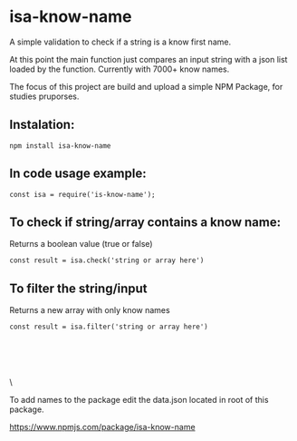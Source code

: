 # isa-know-name

A simple validation to check if a string is a know first name.

At this point the main function just compares an input string with a json list loaded by the function. Currently with 7000+ know names.

The focus of this project are build and upload a simple NPM Package, for studies pruporses.

## Instalation: 
    npm install isa-know-name 
    
## In code usage example:
    const isa = require('is-know-name');

## To check if string/array contains a know name:
Returns a boolean value (true or false)

    const result = isa.check('string or array here')

## To filter the string/input 
Returns a new array with only know names

    const result = isa.filter('string or array here')


\
\
\
\
\

 To add names to the package edit the data.json located in root of this package.

https://www.npmjs.com/package/isa-know-name
